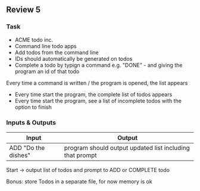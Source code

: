 ## Review 5

### Task

* ACME todo inc.
* Command line todo apps
* Add todos from the command line 
* IDs should automatically be generated on todos
* Complete a todo by typign a command e.g. "DONE" - and giving the program an id of that todo

Every time a command is written / the program is opened, the list appears
- Every time start the program, the complete list of todos appears
- Every time start the program, see a list of incomplete todos with the option to finish

### Inputs & Outputs

| Input              | Output               |
| ------------------ | -------------------- |
| ADD "Do the dishes" | program should output updated list including that prompt |

Start -> output list of todos and prompt to ADD or COMPLETE todo

Bonus: store Todos in a separate file, for now memory is ok

